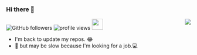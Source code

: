 ### Hi there 👋

<img align="right" src="https://github-readme-stats.vercel.app/api?username=x-hw&hide=prs,issues,contribs&count_private=true&show_icons=true&include_all_commits=true&hide_title=true"/>

![GitHub followers](https://img.shields.io/github/followers/x-hw?style=social)
![profile views](https://komarev.com/ghpvc/?username=x-hw&label=PROFILE+VIEWS)
<img src="https://media.giphy.com/media/WUlplcMpOCEmTGBtBW/giphy.gif" width="30">

- I'm back to update my repos. 😂
- 🤔 but may be slow because I'm looking for a job.💻
